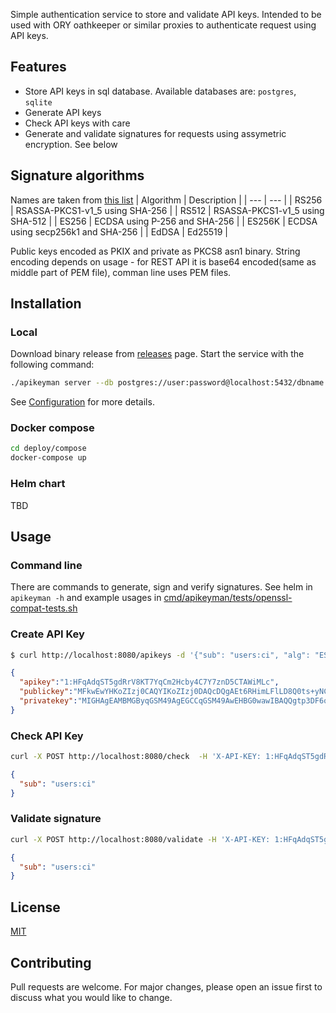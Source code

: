 Simple authentication service to store and validate API keys.
Intended to be used with ORY oathkeeper or similar proxies to authenticate request using API keys.

## Features
- Store API keys in sql database. Available databases are: `postgres`, `sqlite`
- Generate API keys
- Check API keys with care
- Generate and validate signatures for requests using assymetric encryption. See below 

## Signature algorithms
Names are taken from [this list](https://www.iana.org/assignments/jose/jose.xhtml#web-signature-encryption-algorithms)
| Algorithm | Description                          |
| ---    | ---                                     |
| RS256  | RSASSA-PKCS1-v1_5 using SHA-256	       |
| RS512  | RSASSA-PKCS1-v1_5 using SHA-512	       |
| ES256  | ECDSA using P-256 and SHA-256		       |
| ES256K | ECDSA using secp256k1 and SHA-256       |
| EdDSA  | Ed25519                                 |

Public keys encoded as PKIX and private as PKCS8 asn1 binary. String encoding depends on usage - 
for REST API it is base64 encoded(same as middle part of PEM file), comman line uses PEM files.

## Installation

### Local
Download binary release from [releases](https://github.com/jaspeen/apikeyman/releases) page.
Start the service with the following command:
```bash
./apikeyman server --db postgres://user:password@localhost:5432/dbname
```
See [Configuration](#Configuration) for more details.

### Docker compose
```bash
cd deploy/compose
docker-compose up
```

### Helm chart
TBD

## Usage
### Command line
There are commands to generate, sign and verify signatures. 
See helm in `apikeyman -h` and example usages in [cmd/apikeyman/tests/openssl-compat-tests.sh](cmd/apikeyman/tests/openssl-compat-tests.sh)
### Create API Key
```bash
$ curl http://localhost:8080/apikeys -d '{"sub": "users:ci", "alg": "ES256", "name": "gh_action_token", 'exp_sec': 86400}' -H 'Content-Type: application/json'
```
```json
{
  "apikey":"1:HFqAdqST5gdRrV8KT7YqCm2Hcby4C7Y7znD5CTAWiMLc",
  "publickey":"MFkwEwYHKoZIzj0CAQYIKoZIzj0DAQcDQgAEt6RHimLFlLD8Q0ts+yNCdK39PxE4We9BAdFkhY6cX9RosnBYwD07GN88V1OySgUUOa3hYzehpFZrwJpmm4R6CA==",
  "privatekey":"MIGHAgEAMBMGByqGSM49AgEGCCqGSM49AwEHBG0wawIBAQQgtp3DF6oKRBDKSFrtbkJNtlwxIhDNkJD7wYHMD0OVRqqhRANCAAS3pEeKYsWUsPxDS2z7I0J0rf0/EThZ70EB0WSFjpxf1GiycFjAPTsY3zxXU7JKBRQ5reFjN6GkVmvAmmabhHoI"
}
```

### Check API Key
```bash
curl -X POST http://localhost:8080/check  -H 'X-API-KEY: 1:HFqAdqST5gdRrV8KT7YqCm2Hcby4C7Y7znD5CTAWiMLc' -d 'anybody'
```
```json
{
  "sub": "users:ci"
}
```

### Validate signature
```bash
curl -X POST http://localhost:8080/validate -H 'X-API-KEY: 1:HFqAdqST5gdRrV8KT7YqCm2Hcby4C7Y7znD5CTAWiMLc' -H "X-Timestamp: "$(date +%s) -H 'X-Signature: XXX' -d 'anybody'
```
```json
{
  "sub": "users:ci"
}
```

## License
[MIT](https://choosealicense.com/licenses/mit/)

## Contributing
Pull requests are welcome. For major changes, please open an issue first to discuss what you would like to change.
